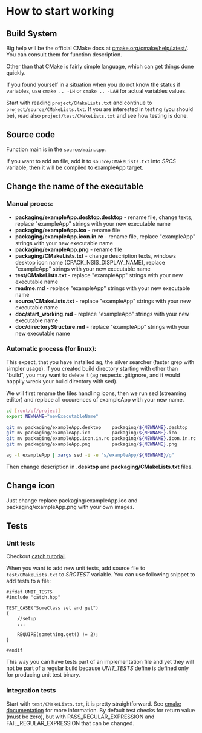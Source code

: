 
# How to start working

## Build System

Big help will be the official CMake docs at
[cmake.org/cmake/help/latest/](https://cmake.org/cmake/help/latest/). You can
consult them for function description.

Other than that CMake is fairly simple language, which can get things done quickly. 

If you found yourself in a situation when you do not know the status if
variables, use `cmake .. -LH` or `cmake .. -LAH` for actual variables values.

Start with reading `project/CMakeLists.txt` and continue to
`project/source/CMakeLists.txt`. If you are interested in testing (you should
be), read also `project/test/CMakeLists.txt` and see how testing is done.

## Source code

Function main is in the `source/main.cpp`. 

If you want to add an file, add it to `source/CMakeLists.txt` into *SRCS*
variable, then it will be compiled to exampleApp target.

## Change the name of the executable

### Manual proces:

* **packaging/exampleApp.desktop.desktop** - rename file, change texts, replace "exampleApp" strings with your new executable name
* **packaging/exampleApp.ico** - rename file
* **packaging/exampleApp.icon.in.rc** - rename file, replace "exampleApp" strings with your new executable name
* **packaging/exampleApp.png** - rename file
* **packaging/CMakeLists.txt** - change description texts, windows desktop icon name (CPACK_NSIS_DISPLAY_NAME), replace "exampleApp" strings with your new executable name
* **test/CMakeLists.txt** - replace "exampleApp" strings with your new executable name
* **readme.md** - replace "exampleApp" strings with your new executable name
* **source/CMakeLists.txt** - replace "exampleApp" strings with your new executable name
* **doc/start_working.md** - replace "exampleApp" strings with your new executable name
* **doc/directoryStructure.md** - replace "exampleApp" strings with your new executable name

### Automatic process (for linux):

This expect, that you have installed ag, the silver searcher (faster grep with
simpler usage). If you created build directory starting with other than
"build", you may want to delete it (ag respects .gitignore, and it would
happily wreck your build directory with sed).

We will first rename the files handling icons, then we run sed (streaming
editor) and replace all occurences of exampleApp with your new name.

~~~bash
cd [root/of/project]
export NEWNAME="newExecutableName"

git mv packaging/exampleApp.desktop    packaging/${NEWNAME}.desktop
git mv packaging/exampleApp.ico        packaging/${NEWNAME}.ico
git mv packaging/exampleApp.icon.in.rc packaging/${NEWNAME}.icon.in.rc 
git mv packaging/exampleApp.png        packaging/${NEWNAME}.png

ag -l exampleApp | xargs sed -i -e "s/exampleApp/${NEWNAME}/g"
~~~

Then change description in **.desktop** and **packaging/CMakeLists.txt** files.

## Change icon

Just change replace packaging/exampleApp.ico and packaging/exampleApp.png with
your own images.

## Tests

### Unit tests

Checkout [catch tutorial](https://github.com/philsquared/Catch/blob/master/docs/tutorial.md). 

When you want to add new unit tests, add source file to `test/CMakeLists.txt`
to *SRCTEST* variable. You can use following snippet to add tests to a file:

~~~
#ifdef UNIT_TESTS
#include "catch.hpp"

TEST_CASE("SomeClass set and get")
{
    //setup
    ...

    REQUIRE(something.get() != 2);
}

#endif
~~~

This way you can have tests part of an implementation file and yet they will
not be part of a regular build because *UNIT_TESTS* define is defined only for
producing unit test binary.

### Integration tests

Start with `test/CMakeLists.txt`, it is pretty straightforward. See [cmake
documentation](https://cmake.org/cmake/help/latest/command/add_test.html) for
more information. By default test checks for return value (must be zero), but
with PASS_REGULAR_EXPRESSION and FAIL_REGULAR_EXPRESSION that can be changed.


